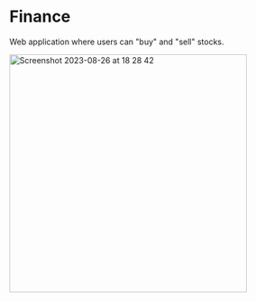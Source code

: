 # Finance

Web application where users can "buy" and "sell" stocks.


<img width="421" alt="Screenshot 2023-08-26 at 18 28 42" src="https://github.com/dmanneke/Finance/assets/135234700/6f5fe72c-d9d9-48ae-a74b-9e172aac6f7b">
